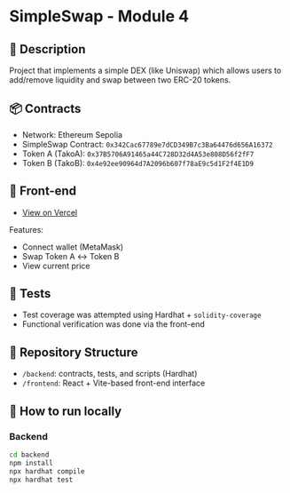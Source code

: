 # SimpleSwap - Module 4

## 🧠 Description
Project that implements a simple DEX (like Uniswap) which allows users to add/remove liquidity and swap between two ERC-20 tokens.

## 📦 Contracts
- Network: Ethereum Sepolia  
- SimpleSwap Contract: `0x342Cac67789e7dCD349B7c3Ba64476d656A16372`  
- Token A (TakoA): `0x37B5706A91465a44C728D32d4A53e808D56f2fF7`  
- Token B (TakoB): `0x4e92ee90964d7A2096b607f78aE9c5d1F2f4E1D9
`  

## 🚀 Front-end
- [View on Vercel]([https://simpleswap.vercel.app](https://front-end-y-testing-para-simple-swa.vercel.app/))

Features:
- Connect wallet (MetaMask)
- Swap Token A ↔ Token B
- View current price

## 🧪 Tests
- Test coverage was attempted using Hardhat + `solidity-coverage`
- Functional verification was done via the front-end

## 📁 Repository Structure
- `/backend`: contracts, tests, and scripts (Hardhat)
- `/frontend`: React + Vite-based front-end interface

## 🔧 How to run locally

### Backend

```bash
cd backend
npm install
npx hardhat compile
npx hardhat test
